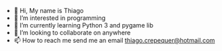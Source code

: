 - 👋 Hi, My name is Thiago
- 👀 I’m interested in programming 
- 🌱 I’m currently learning Python 3 and pygame lib
- 💞️ I’m looking to collaborate on anywhere
- 📫 How to reach me send me an email thiago.crepequer@hotmail.com

<!---
I'm a new Brazilian programer and a tech enthusiast, basicaly I love everything about tech and how it work.
--->
